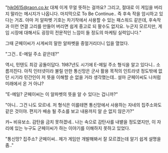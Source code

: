 "hjk0615@raon.co.kr 대체 이게 무얼 뜻하는 걸까요? 그리고, 절대로 이 게임을 버리지 말라는 메시지가 나옵니다. 마지막으로 To Be Continue.. 즉 후속 작을 암시하고 있다는 거죠. 아마 저 알파벳 기호는 차기작에서 사용할 수 있는 패스워드 같은데, 후속작과 이런 연결 고리를 만들어 버리면 쉽게 중고로 되 팔수도 없지요. 누군지 모르지만, 게임 시장에 대해서도 굉장히 전문적인 느낌이 들 정도의 마케팅 실력입니다."

그때 군페이씨가 시게씨의 말한 알파벳을 중얼거리더니 입을 열었다.

"그건.. E-메일 주소 같은데?"

역시, 민텐도 최강 공돌이답다. 1987년도 시기에 E-메일 주소 형식을 알고 있다니.. 소름끼친다. 아직 인터넷이라 불릴 만한 통신망은 군사 활용 목적의 인트라넷 정도밖에 없던 시기라 민간인이 저 뜻을 이해할 순 없을 거라 생각했는데.. 설마 군페이씨도 나처럼 미래에서 온 거 아냐?

"E-메일? 군페이씨는 이 알파벳의 뜻을 알 수 있다는 겁니까?"

"아니.. 그건 나도 모르네. 저 형식은 이를테면 통신망에서 사용하는 자네의 집주소와도 같은 것이야. 편지가 배송 될 주소를 보고 내용까지 알 순 없지 않은가?"

캬~ 비유보소. 감탄을 금치 못하겠네.. 나는 속으로 감탄사를 내뱉을 정도였지만, 이 자리에 있는 누구도 군페이씨가 하는 이야기를 이해하지 못하고 있었다.

"통신망? 집주소? 군페이씨.. 제가 게임만 개발해봐서 잘 모르겠는데 알기 쉽게 설명을 좀.."